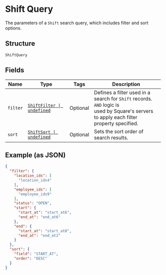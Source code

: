 <!-- Optimized: 2025-10-06 -->
<!-- RPM: 1.6.2.1.1.6.2.1_shift-query_20251006 -->
<!-- Session: E2E RPM DNA Application -->
<!-- AOM: RND (Reggie & Dro) -->
<!-- COI: TECHNOLOGY -->
<!-- RPM: HIGH -->
<!-- ACTION: BUILD -->


# Shift Query

The parameters of a `Shift` search query, which includes filter and sort options.

## Structure

`ShiftQuery`

## Fields

| Name | Type | Tags | Description |
|  --- | --- | --- | --- |
| `filter` | [`ShiftFilter \| undefined`](../../doc/models/shift-filter.md) | Optional | Defines a filter used in a search for `Shift` records. `AND` logic is<br>used by Square's servers to apply each filter property specified. |
| `sort` | [`ShiftSort \| undefined`](../../doc/models/shift-sort.md) | Optional | Sets the sort order of search results. |

## Example (as JSON)

```json
{
  "filter": {
    "location_ids": [
      "location_ids4"
    ],
    "employee_ids": [
      "employee_ids9"
    ],
    "status": "OPEN",
    "start": {
      "start_at": "start_at6",
      "end_at": "end_at6"
    },
    "end": {
      "start_at": "start_at0",
      "end_at": "end_at2"
    }
  },
  "sort": {
    "field": "START_AT",
    "order": "DESC"
  }
}
```
